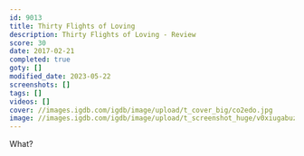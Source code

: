```yaml
---
id: 9013
title: Thirty Flights of Loving
description: Thirty Flights of Loving - Review
score: 30
date: 2017-02-21
completed: true
goty: []
modified_date: 2023-05-22
screenshots: []
tags: []
videos: []
cover: //images.igdb.com/igdb/image/upload/t_cover_big/co2edo.jpg
image: //images.igdb.com/igdb/image/upload/t_screenshot_huge/v0xiugabuzocoav4hkaq.jpg
---
```

What? 